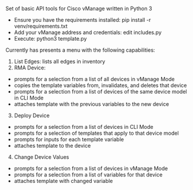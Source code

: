 Set of basic API tools for Cisco vManage written in Python 3

- Ensure you have the requirements installed:  pip install -r venv/requirements.txt
- Add your vManage address and credentials: edit includes.py
- Execute: python3 template.py

Currently has presents a menu with the following capabilities:

1. List Edges: lists all edges in inventory
2. RMA Device:
- prompts for a selection from a list of all devices in vManage Mode
- copies the template variables from, invalidates, and deletes that device
- prompts for a selection from a list of devices of the same device model in CLI Mode
- attaches template with the previous variables to the new device
3. Deploy Device
- prompts for a selection from a list of devices in CLI Mode
- prompts for a selection of templates that apply to that device model
- prompts for inputs for each template variable
- attaches template to the device
4. Change Device Values
- prompts for a selection from a list of devices in vManage Mode
- prompts for a selection from a list of variables for that device
- attaches template with changed variable
